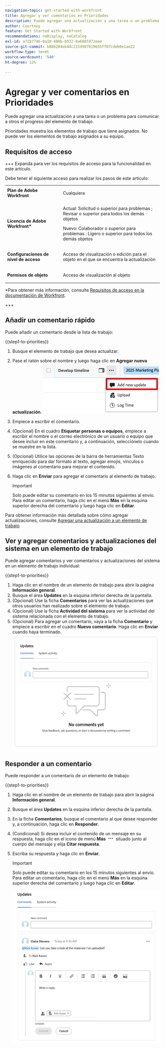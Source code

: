 ```yaml
---
navigation-topic: get-started-with-workfront
title: Agregar y ver comentarios en Prioridades
description: Puede agregar una actualización a una tarea o un problema para comunicar a otros el progreso del elemento de trabajo.
author: Courtney
feature: Get Started with Workfront
recommendations: noDisplay, noCatalog
exl-id: a7237746-0a18-408b-b932-8a608fd72eee
source-git-commit: b886284eb44c2154987019655ff07cdeb0e1ae22
workflow-type: tm+mt
source-wordcount: '540'
ht-degree: 12%

---
```


# Agregar y ver comentarios en Prioridades

Puede agregar una actualización a una tarea o un problema para comunicar a otros el progreso del elemento de trabajo.

Prioridades muestra los elementos de trabajo que tiene asignados. No puede ver los elementos de trabajo asignados a su equipo.

## Requisitos de acceso

+++ Expanda para ver los requisitos de acceso para la funcionalidad en este artículo.

Debe tener el siguiente acceso para realizar los pasos de este artículo:

<table style="table-layout:auto"> 
 <col> 
 </col> 
 <col> 
 </col> 
 <tbody> 
  <tr> 
   <td role="rowheader"><strong>Plan de Adobe Workfront</strong></td> 
   <td> <p>Cualquiera</p> </td> 
  </tr> 
  <tr> 
   <td role="rowheader"><strong>Licencia de Adobe Workfront*</strong></td> 
   <td> 
   <p>Actual: Solicitud o superior para problemas <!--and documents-->; Revisar o superior para todos los demás objetos</p>
   <p>Nuevo: Colaborador o superior para problemas <!--and documents-->: Ligero o superior para todos los demás objetos</p> 
   </td> 
  </tr> 
  <tr> 
   <td role="rowheader"><strong>Configuraciones de nivel de acceso</strong></td> 
   <td> <p>Acceso de visualización o edición para el objeto en el que se encuentra la actualización</p></td> 
  </tr> 
  <tr> 
   <td role="rowheader"><strong>Permisos de objeto</strong></td> 
   <td> <p>Acceso de visualización al objeto</p></td> 
  </tr> 
 </tbody> 
</table>

*Para obtener más información, consulte [Requisitos de acceso en la documentación de Workfront](/help/quicksilver/administration-and-setup/add-users/access-levels-and-object-permissions/access-level-requirements-in-documentation.md).

+++


## Añadir un comentario rápido

Puede añadir un comentario desde la lista de trabajo:

{{step1-to-priorities}}

1. Busque el elemento de trabajo que desea actualizar.
1. Pase el ratón sobre el nombre y luego haga clic en **Agregar nueva actualización**.
   ![Agregar nueva actualización](assets/add-update.png)
   <!--new screen for prod ![Update](assets/update-log-upload.png)-->
1. Empiece a escribir el comentario.
1. (Opcional) En el cuadro **Etiquetar personas o equipos**, empiece a escribir el nombre o el correo electrónico de un usuario o equipo que desee incluir en este comentario y, a continuación, selecciónelo cuando se muestre en la lista.
1. (Opcional) Utilice las opciones de la barra de herramientas Texto enriquecido para dar formato al texto, agregar emojis, vínculos o imágenes al comentario para mejorar el contenido.
1. Haga clic en **Enviar** para agregar el comentario al elemento de trabajo.

   >[!IMPORTANT]
   >
   >Solo puede editar su comentario en los 15 minutos siguientes al envío. Para editar un comentario, haga clic en el menú **Más** en la esquina superior derecha del comentario y luego haga clic en **Editar**.

Para obtener información más detallada sobre cómo agregar actualizaciones, consulte [Agregar una actualización a un elemento de trabajo](/help/quicksilver/workfront-basics/updating-work-items-and-viewing-updates/update-work.md).

## Ver y agregar comentarios y actualizaciones del sistema en un elemento de trabajo

Puede agregar comentarios y ver comentarios y actualizaciones del sistema en un elemento de trabajo individual:

{{step1-to-priorities}}

1. Haga clic en el nombre de un elemento de trabajo para abrir la página **Información general**.
1. Busque el área **Updates** en la esquina inferior derecha de la pantalla.
1. (Opcional) Use la ficha **Comentarios** para ver las actualizaciones que otros usuarios han realizado sobre el elemento de trabajo.
1. (Opcional) Use la ficha **Actividad del sistema** para ver la actividad del sistema relacionada con el elemento de trabajo.
1. (Opcional) Para agregar un comentario, vaya a la ficha **Comentario** y empiece a escribir en el cuadro **Nuevo comentario**. Haga clic en **Enviar** cuando haya terminado.
   ![Área de actualizaciones](assets/updates-area-in-overview.png)

## Responder a un comentario

Puede responder a un comentario de un elemento de trabajo:

{{step1-to-priorities}}

1. Haga clic en el nombre de un elemento de trabajo para abrir la página **Información general**.
1. Busque el área **Updates** en la esquina inferior derecha de la pantalla.
1. En la ficha **Comentarios**, busque el comentario al que desee responder y, a continuación, haga clic en **Responder**.
1. (Condicional) Si desea incluir el contenido de un mensaje en su respuesta, haga clic en el icono de menú **Más** ![Menú más](assets/more-icon.png) situado junto al cuerpo del mensaje y elija **Citar respuesta**.

1. Escriba su respuesta y haga clic en **Enviar**.

   >[!IMPORTANT]
   >
   >Solo puede editar su comentario en los 15 minutos siguientes al envío. Para editar un comentario, haga clic en el menú **Más** en la esquina superior derecha del comentario y luego haga clic en **Editar**.

   ![Responder al comentario](assets/reply-to-comment.png)
